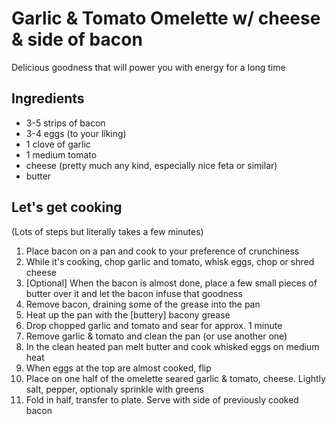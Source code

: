 # Garlic & Tomato Omelette w/ cheese & side of bacon

Delicious goodness that will power you with energy for a long time

## Ingredients 
* 3-5 strips of bacon
* 3-4 eggs (to your liking)
* 1 clove of garlic
* 1 medium tomato
* cheese (pretty much any kind, especially nice feta or similar)
* butter

## Let's get cooking
(Lots of steps but literally takes a few minutes)

1. Place bacon on a pan and cook to your preference of crunchiness
2. While it's cooking, chop garlic and tomato, whisk eggs, chop or shred cheese
3. [Optional] When the bacon is almost done, place a few small pieces of butter over it and let the bacon infuse that goodness
4. Remove bacon, draining some of the grease into the pan
5. Heat up the pan with the [buttery] bacony grease
6. Drop chopped garlic and tomato and sear for approx. 1 minute
7. Remove garlic & tomato and clean the pan (or use another one)
8. In the clean heated pan melt butter and cook whisked eggs on medium heat
9. When eggs at the top are almost cooked, flip
10. Place on one half of the omelette seared garlic & tomato, cheese. Lightly salt, pepper, optionaly sprinkle with greens
11. Fold in half, transfer to plate. Serve with side of previously cooked bacon
